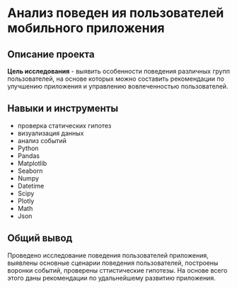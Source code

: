 # Анализ поведен ия пользователей мобильного приложения

## Описание проекта

**Цель исследования** -  выявить особенности поведения различных групп пользователей, на основе которых можно составить рекомендации по улучшению приложения и управлению вовлеченностью пользователей.

## Навыки и инструменты

+ проверка статических гипотез
+ визуализация данных
+ анализ событий
+ Python
+ Pandas
+ Matplotlib
+ Seaborn
+ Numpy
+ Datetime
+ Scipy
+ Plotly
+ Math
+ Json

## Общий вывод
Проведено исследование поведения пользователей приложения, выявлены основные сценарии поведения пользователей, построены воронки событий, проверены сттистические гипотезы. На основе всего этого даны рекомендации по удальнейшему развитию приложения.
